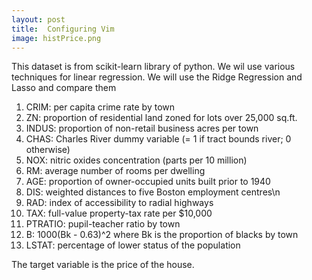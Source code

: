 ```yaml
---
layout: post
title:  Configuring Vim
image: histPrice.png
---
```


This dataset is from scikit-learn library of python. We wil use various techniques for linear regression. We will use the Ridge Regression
and Lasso and compare them

1. CRIM:     per capita crime rate by town       
2. ZN:       proportion of residential land zoned for lots over 25,000 sq.ft.
3. INDUS:    proportion of non-retail business acres per town
4. CHAS:     Charles River dummy variable (= 1 if tract bounds river; 0 otherwise)
5. NOX:      nitric oxides concentration (parts per 10 million)
6. RM:       average number of rooms per dwelling        
7. AGE:      proportion of owner-occupied units built prior to 1940
8. DIS:      weighted distances to five Boston employment centres\n        
9. RAD:      index of accessibility to radial highways        
10. TAX:     full-value property-tax rate per $10,000        
11. PTRATIO: pupil-teacher ratio by town        
12. B:       1000(Bk - 0.63)^2 where Bk is the proportion of blacks by town        
13. LSTAT:   percentage of lower status of the population        

The target variable is the price of the house.





